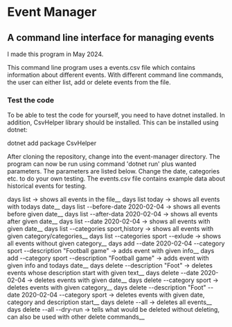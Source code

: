 # Event Manager
## A command line interface for managing events

I made this program in May 2024.

This command line program uses a events.csv file which contains information about different events. With different command line commands, the user can either list, add or delete events from the file. 

### Test the code

To be able to test the code for yourself, you need to have dotnet installed. In addition, CsvHelper library should be installed. This can be installed using dotnet: 

dotnet add package CsvHelper

After cloning the repository, change into the event-manager directory. The program can now be run using command 'dotnet run' plus wanted parameters. The parameters are listed below. Change the date, categories etc. to do your own testing. The events.csv file contains example data about historical events for testing.

days list -> shows all events in the file__
days list today -> shows all events with todays date__
days list --before-date 2020-02-04 -> shows all events before given date__
days list --after-data 2020-02-04 -> shows all events after given date__
days list --date 2020-02-04 -> shows all events with given date__
days list --categories sport,history -> shows all events with given category/categories__
days list --categories sport --exlude -> shows all events without given category__
days add --date 2020-02-04 --category sport --description "Football game" -> adds event with given info__
days add --category sport --description "Football game" -> adds event with given info and todays date__
days delete --description "Foot" -> deletes events whose description start with given text__
days delete --date 2020-02-04 -> deletes events with given date__
days delete --category sport -> deletes events with given category__
days delete --description "Foot" --date 2020-02-04 --category sport -> deletes events with given date, category and description start__
days delete --all -> deletes all events__
days delete --all --dry-run -> tells what would be deleted without deleting, can also be used with other delete commands__
